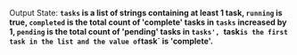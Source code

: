 Output State: **`tasks` is a list of strings containing at least 1 task, `running` is true, `completed` is the total count of 'complete' tasks in `tasks` increased by 1, `pending` is the total count of 'pending' tasks in `tasks', `task` is the first task in the list and the value of `task` is 'complete'.**
